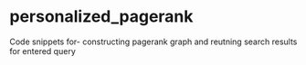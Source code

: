 # personalized_pagerank
Code snippets for- constructing pagerank graph and reutning search results for entered query
